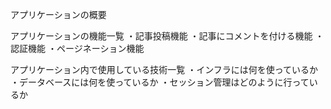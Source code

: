 アプリケーションの概要

アプリケーションの機能一覧
・記事投稿機能
・記事にコメントを付ける機能
・認証機能
・ページネーション機能

アプリケーション内で使用している技術一覧
・インフラには何を使っているか
・データベースには何を使っているか
・セッション管理はどのように行っているか
